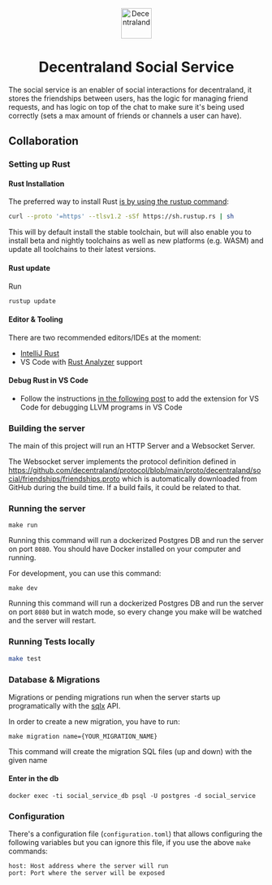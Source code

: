 <p align="center">
  <a href="https://decentraland.org">
    <img alt="Decentraland" src="https://decentraland.org/images/logo.png" width="60" />
  </a>
</p>
<h1 align="center">
  Decentraland Social Service
</h1>

The social service is an enabler of social interactions for decentraland, it stores the friendships between users, has the logic for managing friend requests, and has logic on top of the chat to make sure it's being used correctly (sets a max amount of friends or channels a user can have).

## Collaboration

### Setting up Rust

#### Rust Installation

The preferred way to install Rust [is by using the rustup command](https://www.rust-lang.org/tools/install):

```bash
curl --proto '=https' --tlsv1.2 -sSf https://sh.rustup.rs | sh
```

This will by default install the stable toolchain, but will also enable you to install beta and nightly toolchains as well as new platforms (e.g. WASM) and update all toolchains to their latest versions.

#### Rust update

Run

```bash
rustup update
```

#### Editor & Tooling

There are two recommended editors/IDEs at the moment:

- [IntelliJ Rust](https://www.jetbrains.com/rust/)
- VS Code with [Rust Analyzer](https://www.google.com/search?q=rust+analyzer&oq=rust+analyzer&aqs=chrome..69i57j0i512l9.2107j0j7&sourceid=chrome&ie=UTF-8#:~:text=rust%2Dlang/rust,lang%20%E2%80%BA%20rust%2Danalyzer) support

#### Debug Rust in VS Code

- Follow the instructions [in the following post](https://www.forrestthewoods.com/blog/how-to-debug-rust-with-visual-studio-code/) to add the extension for VS Code for debugging LLVM programs in VS Code

### Building the server

The main of this project will run an HTTP Server and a Websocket Server.

The Websocket server implements the protocol definition defined in https://github.com/decentraland/protocol/blob/main/proto/decentraland/social/friendships/friendships.proto which is automatically downloaded from GitHub during the build time. If a build fails, it could be related to that.

### Running the server

```
make run
```

Running this command will run a dockerized Postgres DB and run the server on port `8080`. You should have Docker installed on your computer and running.

For development, you can use this command:

```
make dev
```

Running this command will run a dockerized Postgres DB and run the server on port `8080` but in watch mode, so every change you make will be watched and the server will restart.

### Running Tests locally

```bash
make test
```

### Database & Migrations

Migrations or pending migrations run when the server starts up programatically with the [sqlx](https://github.com/launchbadge/sqlx) API.

In order to create a new migration, you have to run:

```
make migration name={YOUR_MIGRATION_NAME}
```

This command will create the migration SQL files (up and down) with the given name

#### Enter in the db

```
docker exec -ti social_service_db psql -U postgres -d social_service
```

### Configuration

There's a configuration file (`configuration.toml`) that allows configuring the following variables but you can ignore this file, if you use the above `make` commands:

```
host: Host address where the server will run
port: Port where the server will be exposed
```

